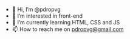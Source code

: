 - 👋 Hi, I’m @pdropvg
- 👀 I’m interested in front-end
- 🌱 I’m currently learning HTML, CSS and JS
- 📫 How to reach me on pdropvg@gmail.com

<!---
pdropvg/pdropvg is a ✨ special ✨ repository because its `README.md` (this file) appears on your GitHub profile.
You can click the Preview link to take a look at your changes.
--->
